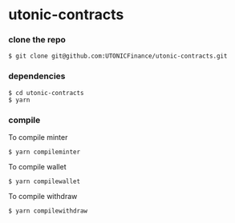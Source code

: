 # utonic-contracts

### clone the repo

```
$ git clone git@github.com:UTONICFinance/utonic-contracts.git
```

### dependencies

```
$ cd utonic-contracts
$ yarn
```

### compile

To compile minter

```
$ yarn compileminter
```

To compile wallet

```
$ yarn compilewallet
```

To compile withdraw

```
$ yarn compilewithdraw
```
